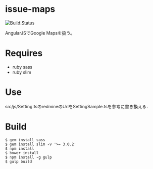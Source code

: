 
issue-maps
==========

[![Build Status](https://travis-ci.org/diffshare/issue-maps.svg?branch=travis)](https://travis-ci.org/diffshare/issue-maps)

AngularJSでGoogle Mapsを扱う。

# Requires

* ruby sass
* ruby slim

# Use

src/js/Setting.tsのredmineのUrlをSettingSample.tsを参考に書き換える．

# Build
```
$ gem install sass
$ gem install slim -v '>= 3.0.2'
$ npm install
$ bower install
$ npm install -g gulp
$ gulp build
```
